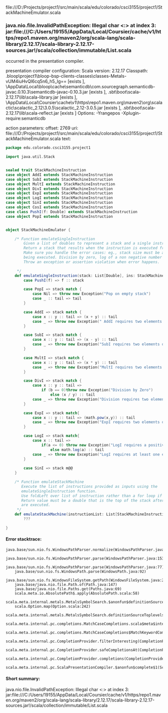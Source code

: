 file:///D:/Projects/project1/src/main/scala/edu/colorado/csci3155/project1/StackMachineEmulator.scala
### java.nio.file.InvalidPathException: Illegal char <:> at index 3: jar:file:///C:/Users/19155/AppData/Local/Coursier/cache/v1/https/repo1.maven.org/maven2/org/scala-lang/scala-library/2.12.17/scala-library-2.12.17-sources.jar!/scala/collection/immutable/List.scala

occurred in the presentation compiler.

presentation compiler configuration:
Scala version: 2.12.17
Classpath:
<WORKSPACE>\.bloop\project1\bloop-bsp-clients-classes\classes-Metals-vUM4iuHvQl6cq5n6_h5_Ig== [exists ], <HOME>\AppData\Local\bloop\cache\semanticdb\com.sourcegraph.semanticdb-javac.0.10.3\semanticdb-javac-0.10.3.jar [exists ], <HOME>\.sbt\boot\scala-2.12.17\lib\scala-library.jar [exists ], <HOME>\AppData\Local\Coursier\cache\v1\https\repo1.maven.org\maven2\org\scalactic\scalactic_2.12\3.0.5\scalactic_2.12-3.0.5.jar [exists ], <HOME>\.sbt\boot\scala-2.12.17\lib\scala-reflect.jar [exists ]
Options:
-Yrangepos -Xplugin-require:semanticdb


action parameters:
offset: 2769
uri: file:///D:/Projects/project1/src/main/scala/edu/colorado/csci3155/project1/StackMachineEmulator.scala
text:
```scala
package edu.colorado.csci3155.project1

import java.util.Stack


sealed trait StackMachineInstruction
case object AddI extends StackMachineInstruction
case object SubI extends StackMachineInstruction
case object MultI extends StackMachineInstruction
case object DivI extends StackMachineInstruction
case object ExpI extends StackMachineInstruction
case object LogI extends StackMachineInstruction
case object SinI extends StackMachineInstruction
case object CosI extends StackMachineInstruction
case class PushI(f: Double) extends StackMachineInstruction
case object PopI extends StackMachineInstruction


object StackMachineEmulator {

    /* Function emulateSingleInstruction
        Given a list of doubles to represent a stack and a single instruction of type StackMachineInstruction
        Return a stack that results when the instruction is executed from the stack.
        Make sure you handle the error cases: eg., stack size must be appropriate for the instruction
        being executed. Division by zero, log of a non negative number
        Throw an exception or assertion violation when error happens.

     */
    def emulateSingleInstruction(stack: List[Double], ins: StackMachineInstruction): List[Double] = ins match{
        case PushI(f) => f :: stack

        case PopI => stack match {
            case Nil => throw new Exception("Pop on empty stack")
            case _ :: tail => tail
        }  

        case AddI => stack match {
            case x :: y :: tail => (x + y) :: tail
            case _ => throw new Exception(" AddI requires two elements on the satck")
        }

        case SubI => stack match {
            case x :: y :: tail => (x - y) :: tail
            case _ => throw new Exception("SubI requires two elements on the satck")
        }

        case MultI => stack match {
            case x :: y :: tail => (x * y) :: tail
            case _ => throw new Exception("MultI requires two elements on the satck")
        }

        case DivI => stack match {
            case x :: y :: tail =>
                if (b == 0)throw new Exception("Division by Zero")
                    else (x / y) :: tail
            case _ => throw new Exception("Division requires two elements on the satck")
        }

        case ExpI => stack match{
            case x :: y :: tail => (math.pow(x,y)) :: tail
            case _ => throw new Exception("ExpI requires two elements on the satck")
        }

        case LogI => stack match{
            case x :: tail =>
                if(a <= 0) throw new Exception("LogI requires a positive number")
                    else math.log(a) :: tail
            case _ => throw new Exception("LogI requires at least one element on the stack")
        }
        
        case SinI => stack m@@
    }

    /* Function emulateStackMachine
       Execute the list of instructions provided as inputs using the
       emulateSingleInstruction function.
       Use foldLeft over list of instruction rather than a for loop if you can.
       Return value must be a double that is the top of the stack after all instructions
       are executed.
     */
    def emulateStackMachine(instructionList: List[StackMachineInstruction]): Double =
        ???

}
```



#### Error stacktrace:

```
java.base/sun.nio.fs.WindowsPathParser.normalize(WindowsPathParser.java:182)
	java.base/sun.nio.fs.WindowsPathParser.parse(WindowsPathParser.java:153)
	java.base/sun.nio.fs.WindowsPathParser.parse(WindowsPathParser.java:77)
	java.base/sun.nio.fs.WindowsPath.parse(WindowsPath.java:92)
	java.base/sun.nio.fs.WindowsFileSystem.getPath(WindowsFileSystem.java:232)
	java.base/java.nio.file.Path.of(Path.java:147)
	java.base/java.nio.file.Paths.get(Paths.java:69)
	scala.meta.io.AbsolutePath$.apply(AbsolutePath.scala:58)
	scala.meta.internal.metals.MetalsSymbolSearch.$anonfun$definitionSourceToplevels$2(MetalsSymbolSearch.scala:70)
	scala.Option.map(Option.scala:242)
	scala.meta.internal.metals.MetalsSymbolSearch.definitionSourceToplevels(MetalsSymbolSearch.scala:69)
	scala.meta.internal.pc.completions.MatchCaseCompletions.scala$meta$internal$pc$completions$MatchCaseCompletions$$sortSubclasses(MatchCaseCompletions.scala:368)
	scala.meta.internal.pc.completions.MatchCaseCompletions$MatchKeywordCompletion.contribute(MatchCaseCompletions.scala:305)
	scala.meta.internal.pc.CompletionProvider.filterInteresting(CompletionProvider.scala:405)
	scala.meta.internal.pc.CompletionProvider.safeCompletionsAt(CompletionProvider.scala:569)
	scala.meta.internal.pc.CompletionProvider.completions(CompletionProvider.scala:59)
	scala.meta.internal.pc.ScalaPresentationCompiler.$anonfun$complete$1(ScalaPresentationCompiler.scala:214)
```
#### Short summary: 

java.nio.file.InvalidPathException: Illegal char <:> at index 3: jar:file:///C:/Users/19155/AppData/Local/Coursier/cache/v1/https/repo1.maven.org/maven2/org/scala-lang/scala-library/2.12.17/scala-library-2.12.17-sources.jar!/scala/collection/immutable/List.scala
